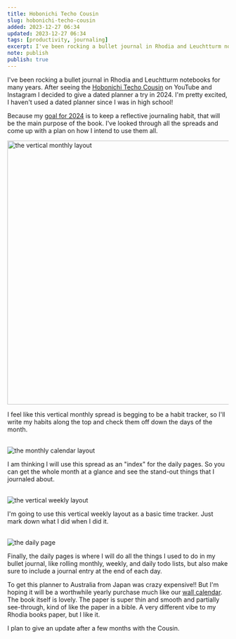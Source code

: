 ```yaml
---
title: Hobonichi Techo Cousin
slug: hobonichi-techo-cousin
added: 2023-12-27 06:34
updated: 2023-12-27 06:34
tags: [productivity, journaling]
excerpt: I've been rocking a bullet journal in Rhodia and Leuchtturm notebooks for many years. After seeing the Hobonichi Techo Cousin on YouTube and Instagram I decided to give a dated planner a try in 2024.
note: publish
publish: true
---
```


I've been rocking a bullet journal in Rhodia and Leuchtturm notebooks for many years. After seeing the [Hobonichi Techo Cousin](https://www.1101.com/store/techo/en/2024/pc/detail_cover/cb24_jan_en/) on YouTube and Instagram I decided to give a dated planner a try in 2024. I'm pretty excited, I haven't used a dated planner since I was in high school!

Because my [goal for 2024](/my-goal-for-2024/) is to keep a reflective journaling habit, that will be the main purpose of the book. I've looked through all the spreads and come up with a plan on how I intend to use them all. 
<br/>

<img width="600" src="/images/hobonichi-6month.jpg" alt="the vertical monthly layout"  />
<p>I feel like this vertical monthly spread is begging to be a habit tracker, so I'll write my habits along the top and check them off down the days of the month. </p>

<br/>

<img src="/images/hobonichi-monthly.jpg" alt="the monthly calendar layout"  />
<p>I am thinking I will use this spread as an "index" for the daily pages. So you can get the whole month at a glance and see the stand-out things that I journaled about.</p>

<br/>

<img src="/images/hobonichi-weekly.jpg" alt="the vertical weekly layout"  />
<p>I'm going to use this vertical weekly layout as a basic time tracker. Just mark down what I did when I did it.</p>

<br/>

<img src="/images/hobonichi-daily.jpg" alt="the daily page"  />
<p>Finally, the daily pages is where I will do all the things I used to do in my bullet journal, like rolling monthly, weekly, and daily todo lists, but also make sure to include a journal entry at the end of each day. </>

To get this planner to Australia from Japan was crazy expensive!! But I'm hoping it will be a worthwhile yearly purchase much like our [wall calendar](/a-big-ass-calendar/). The book itself is lovely. The paper is super thin and smooth and partially see-through, kind of like the paper in a bible. A very different vibe to my Rhodia books paper, but I like it. 

I plan to give an update after a few months with the Cousin. 
